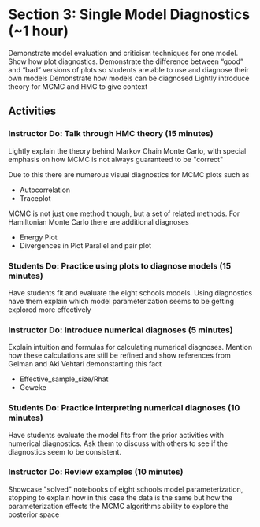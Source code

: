 # Section 3: Single Model Diagnostics (~1 hour)
Demonstrate model evaluation and criticism techniques for one model.
Show how plot diagnostics. Demonstrate the difference between “good” and “bad”
versions of plots so students are able to use and diagnose their own models
Demonstrate how models can be diagnosed
Lightly introduce theory for MCMC and HMC to give context

## Activities
### Instructor Do: Talk through HMC theory (15 minutes)
Lightly explain the theory behind Markov Chain Monte Carlo, with special
emphasis on how MCMC is not always guaranteed to be "correct"

Due to this there are numerous visual diagnostics for MCMC plots such as
* Autocorrelation
* Traceplot

MCMC is not just one method though, but a set of related methods. For 
Hamiltonian Monte Carlo there are additional diagnoses
* Energy Plot
* Divergences in Plot Parallel and pair plot

### Students Do: Practice using plots to diagnose models (15 minutes)
Have students fit and evaluate the eight schools models. Using diagnostics
have them explain which model parameterization seems to be getting 
explored more effectively

### Instructor Do: Introduce numerical diagnoses (5 minutes)
Explain intuition and formulas for calculating numerical diagnoses. Mention
how these calculations are still be refined and show references from Gelman
and Aki Vehtari demonstarting this fact
* Effective_sample_size/Rhat 
* Geweke

### Students Do: Practice interpreting numerical diagnoses (10 minutes)
Have students evaluate the model fits from the prior activities with numerical
diagnostics. Ask them to discuss with others to see if the diagnostics seem
to be consistent.

### Instructor Do: Review examples (10 minutes)
Showcase "solved" notebooks of eight schools model parameterization, stopping
to explain how in this case the data is the same but how the parameterization
effects the MCMC algorithms ability to explore the posterior space

